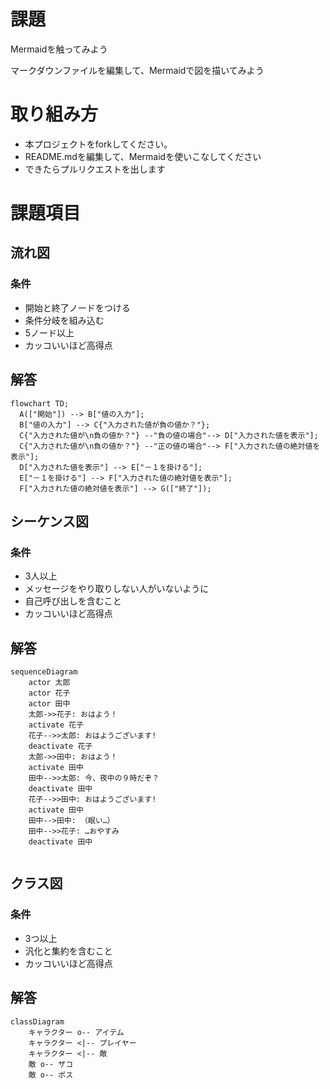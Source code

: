 # 課題
Mermaidを触ってみよう

マークダウンファイルを編集して、Mermaidで図を描いてみよう

# 取り組み方
* 本プロジェクトをforkしてください。
* README.mdを編集して、Mermaidを使いこなしてください
* できたらプルリクエストを出します

# 課題項目
## 流れ図
### 条件
- 開始と終了ノードをつける
- 条件分岐を組み込む
- 5ノード以上
- カッコいいほど高得点

## 解答
```mermaid
flowchart TD;
  A(["開始"]) --> B["値の入力"];
  B["値の入力"] --> C{"入力された値が負の値か？"};
  C{"入力された値が\n負の値か？"} --"負の値の場合"--> D["入力された値を表示"];
  C{"入力された値が\n負の値か？"} --"正の値の場合"--> F["入力された値の絶対値を表示"];
  D["入力された値を表示"] --> E["－１を掛ける"];
  E["－１を掛ける"] --> F["入力された値の絶対値を表示"]; 
  F["入力された値の絶対値を表示"] --> G(["終了"]);
```

## シーケンス図
### 条件
- 3人以上
- メッセージをやり取りしない人がいないように
- 自己呼び出しを含むこと
- カッコいいほど高得点

## 解答
```mermaid
sequenceDiagram
    actor 太郎
    actor 花子
    actor 田中
    太郎->>花子: おはよう！
    activate 花子
    花子-->>太郎: おはようございます!
    deactivate 花子
    太郎->>田中: おはよう！
    activate 田中
    田中-->>太郎: 今、夜中の９時だぞ？
    deactivate 田中
    花子-->>田中: おはようございます!
    activate 田中
    田中-->田中: （眠い…）
    田中-->>花子: …おやすみ
    deactivate 田中
    

```

## クラス図

### 条件
- 3つ以上
- 汎化と集約を含むこと
- カッコいいほど高得点

## 解答
```mermaid
classDiagram
    キャラクター o-- アイテム
    キャラクター <|-- プレイヤー
    キャラクター <|-- 敵
    敵 o-- ザコ
    敵 o-- ボス
```
